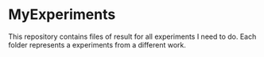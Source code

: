 # MyExperiments
This repository contains files of result for all experiments I need to do. Each folder represents a experiments from a different work.

